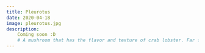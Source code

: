 ```yaml
---
title: Pleurotus
date: 2020-04-18
image: pleurotus.jpg
description:
    Coming soon :D
    # A mushroom that has the flavor and texture of crab lobster. Far from only be delicious, it has important nutriotional and medicinal value
---
```

<!-- 
# Lion's mane - Hericium Erinaceus

### Introduction and nutritional value
The mycelium is white and irregular With white spores 

### Spawn 

### Outdoor cultivation
#### Substrate

### Indoor cultivation
#### Substrate

### Storage


Growing conditions:
Phase 1: Mycelium growth
Temperature: 21 - 27°C
Humidity: 90 - 100%
Duration: 10 - 14 days
CO2: >5,000 - 40,000 ppm
Fresh air exchange: 0 - 1 per hour
Light: n/a

Phase 2: Primordia formation / Fruiting initiation
Temperature: 10 - 15,6 °C
Humidity: 95 - 100%
Duration: 3 - 5 days
CO2: 500 - 700 ppm
Fresh air exchange: 5 - 8 per hour
Light: 500 - 1,000 lux

Phase 3: Fruiting and Harvest
Temperature: 18 - 24°C
Humidity: (85) 90 - 95%
Duration: 4 - 5 days
CO2: 500 - 1,000 ppm
Fresh air exchange: 5 - 8 per hour
Light: 500 - 1,000 lux
Cropping cycle: 2 crops, 14 days apart -->